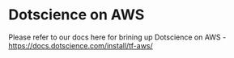 # Dotscience on AWS

Please refer to our docs here for brining up Dotscience on AWS - https://docs.dotscience.com/install/tf-aws/
